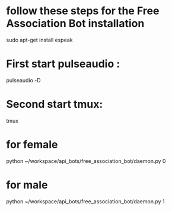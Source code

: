 # follow these steps for the Free Association Bot installation

sudo apt-get install espeak

# First start pulseaudio : 
pulseaudio -D
# Second start tmux:
tmux
# for female
python ~/workspace/api_bots/free_association_bot/daemon.py 0
# for male
python ~/workspace/api_bots/free_association_bot/daemon.py 1



